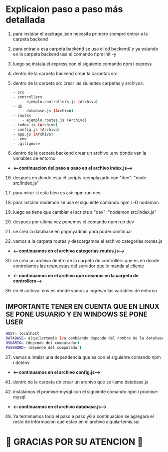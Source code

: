 # Explicaion paso a paso más detallada

1. para instalar el package.json necesita primero siempre entrar a la carpeta backend

2. para entrar a esa carpeta backend se usa el cd backend/ y ya estando en la carpeta backend usa el comando npm init -y

3. luego se instala el express con el siguiente comando npm i express

4. dentro de la carpeta backend crear la carpetas src 

5. dentro de la carpeta src crear las siuientes carpetas y archivos:

    ```bash
    - src
    - controllers
        - ejemplo.controllers.js (Archivo)
    - db
        - database.js (Archivo)
    - routes
        - ejemplo.routes.js (Archivo)
    - index.js (Archivo)
    - config.js (Archivo)
    - app.js (Archivo)
    - .env
    - .gitignore
    ```

6. dentro de la carpeta backend crear un archivo .env donde van la variables de entorno


* **<--continuacion del paso a paso en el archivo index.js-->**

16. despues en donde esta el scripts reemplazarlo con     "dev": "node src/index.js"

17. para mirar si esta bien es asi: npm run dev

18. para instalar nodemon se usa el siguiente comando npm i -D nodemon

19. luego se tiene que cambiar el scripts a "dev": "nodemon src/index.js"

20. despues por ultima vez ponemos el comando npm run dev

21. se crea la database en phpmyadmin para poder continuar

22. vamos a la carpeta routes y descargamos el archivo categorias.routes.js

* **<--continuamos en el archivo categorias.routes.js-->**

30. se crea un archivo dentro de la carpeta de controllers que es en donde controlamos las respuestas del servidor que le manda al cliente

* **<--continuamos en el archivo que creamos en la carpeta de controllers-->**

36. en el archivo .env es donde vamos a ingresar las variables de entorno

 ## **IMPORTANTE TENER EN CUENTA QUE EN LINUX SE PONE USUARIO Y EN WINDOWS SE PONE USER**

```bash	
HOST= localhost
DATABASE= alquilartemis (va cambiando depende del nombre de la database)
USUARIO= (depende del computador)
PASSWORD= (depende del computador)
```

37. vamos a intalar una dependencia que es con el siguiente comando npm i dotenv

* **<--continuamos en el archivo config.js-->**

41. dentro de la carpeta db crear un archivo que se llame database.js

42. instalamos el promise-mysql con el siguiente comando npm i promise-mysql

* **<--continuamos en el archivo database.js-->**

49. Ya terminamos todo el paso a paso y6 a continuacion se agregara el resto de informacion que estan en el archivo alquilartemis.sql

# 🎉 GRACIAS POR SU ATENCION 🎉